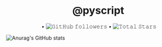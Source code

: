 <h1 align="center">@pyscript</h1>

<p align="center">
  <img src="https://komarev.com/ghpvc/?username=mj4w&label=Profile%20views&color=0e75b6&style=flat" alt="" /> •  
  <img alt="𝙶𝚒𝚝𝙷𝚞𝚋 𝚏𝚘𝚕𝚕𝚘𝚠𝚎𝚛𝚜" src="https://img.shields.io/github/followers/mj4w?label=Followers&style=social"> •
  <img src="https://img.shields.io/github/stars/mj4w?label=Stars" alt="𝚃𝚘𝚝𝚊𝚕 𝚂𝚝𝚊𝚛𝚜"> 
  
</p>

![Anurag's GitHub stats](https://github-readme-stats.vercel.app/api?username=mj4w&show_icons=true&theme=transparent)
